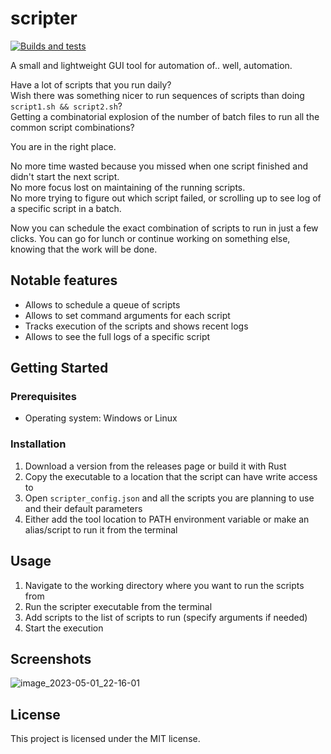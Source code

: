 # scripter
[![Builds and tests](https://github.com/gameraccoon/scripter/actions/workflows/rust.yml/badge.svg)](https://github.com/gameraccoon/scripter/actions/workflows/rust.yml)

A small and lightweight GUI tool for automation of.. well, automation.

Have a lot of scripts that you run daily?  
Wish there was something nicer to run sequences of scripts than doing `script1.sh && script2.sh`?  
Getting a combinatorial explosion of the number of batch files to run all the common script combinations?  

You are in the right place.

No more time wasted because you missed when one script finished and didn't start the next script.  
No more focus lost on maintaining of the running scripts.  
No more trying to figure out which script failed, or scrolling up to see log of a specific script in a batch.  

Now you can schedule the exact combination of scripts to run in just a few clicks. You can go for lunch or continue working on something else, knowing that the work will be done. 

## Notable features

- Allows to schedule a queue of scripts
- Allows to set command arguments for each script
- Tracks execution of the scripts and shows recent logs
- Allows to see the full logs of a specific script

## Getting Started

### Prerequisites

- Operating system: Windows or Linux

### Installation

1. Download a version from the releases page or build it with Rust
1. Copy the executable to a location that the script can have write access to
1. Open `scripter_config.json` and all the scripts you are planning to use and their default parameters
1. Either add the tool location to PATH environment variable or make an alias/script to run it from the terminal

## Usage

1. Navigate to the working directory where you want to run the scripts from
1. Run the scripter executable from the terminal
1. Add scripts to the list of scripts to run (specify arguments if needed)
1. Start the execution

## Screenshots
![image_2023-05-01_22-16-01](https://user-images.githubusercontent.com/24990031/235530861-ef51677f-b0cc-4b48-b690-c1fcccf68bd4.png)


## License

This project is licensed under the MIT license.
